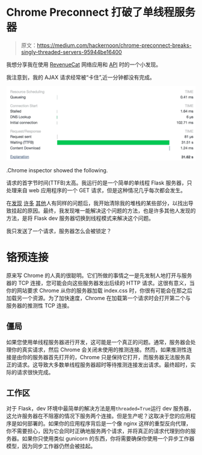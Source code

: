 # Chrome Preconnect 打破了单线程服务器

> 原文：<https://medium.com/hackernoon/chrome-preconnect-breaks-singly-threaded-servers-95944be16400>

我想分享我在使用 [RevenueCat](https://www.revenuecat.com) 网络应用和 [API](https://hackernoon.com/tagged/api) 时的一个小发现。

我注意到，我的 AJAX 请求经常被“卡住”,近一分钟都没有完成。

![](img/4a3b9e8ef6c0655e21ee8aaef7c74967.png)

.Chrome inspector showed the following.

请求的首字节时间(TTFB)太高。我运行的是一个简单的单线程 Flask 服务器，只处理来自 web 应用程序的一个 GET 请求，但是这种情况几乎每次都会发生。

在[发现](https://github.com/corydolphin/flask-cors/issues/147) [许多](https://github.com/pallets/flask/issues/2169) [其他](https://github.com/benoitc/gunicorn/issues/1284)人有同样的问题后，我开始清除我的堆栈的某些部分，以找出导致挂起的原因。最终，我发现唯一能解决这个问题的方法，也是许多其他人发现的方法，是将 Flask dev 服务器切换到线程模式来解决这个问题。

我只发送了一个请求，服务器怎么会被锁定？

# 铬预连接

原来写 Chrome 的人真的很聪明。它们所做的事情之一是先发制人地打开与服务器的 TCP 连接，您可能会向这些服务器发出后续的 HTTP 请求。这很有意义，当你的网站要求 Chrome 从你的服务器加载 index.css 时，你很有可能会在那之后加载另一个资源。为了加快速度，Chrome 在加载第一个请求时会打开第二个与服务器的推测性 TCP 连接。

## 僵局

如果您使用单线程服务器进行开发，这可能是一个真正的问题。通常，服务器会处理你的真实请求，然后 Chrome 会关闭未使用的推测连接。然而，如果推测性连接是由你的服务器首先打开的，Chrome 只是保持它打开，而服务器无法服务真正的请求。这导致大多数单线程服务器超时等待推测连接发出请求。最终超时，实际的请求很快完成。

## 工作区

对于 Flask，dev 环境中最简单的解决方法是用`threaded=True`运行 dev 服务器，这允许服务器在不阻塞的情况下服务两个连接。但是生产呢？这取决于您的应用程序是如何部署的。如果你的应用程序背后是一个像 nginx 这样的重型反向代理，你不需要担心，因为它会同时正确地服务两个请求，并将真正的请求代理到你的服务器。如果你只使用类似 gunicorn 的东西，你将需要确保你使用一个异步工作器模型，因为同步工作器仍然会被挂起。